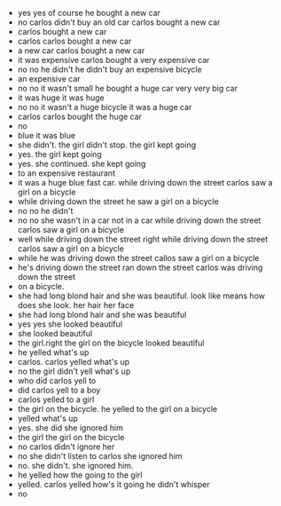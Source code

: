 - yes yes of course he bought a new car 
- no carlos didn't buy an old car carlos bought a new car 
- carlos bought a new car 
- carlos carlos bought a new car 
- a new car carlos bought a new car 
- it was expensive carlos bought a very expensive car 
- no no he didn't he didn't buy an expensive bicycle 
- an expensive car 
- no no it wasn't small he bought a huge car very very big car 
- it was huge it was huge 
- no no it wasn't a huge bicycle it was a huge car 
- carlos carlos bought the huge car 
- no 
- blue it was blue 
- she didn't. the girl didn't stop. the girl kept going 
- yes. the girl kept going 
- yes. she continued. she kept going
- to an expensive restaurant
- it was a huge blue fast car. while driving down the street carlos saw a girl on a bicycle 
- while driving down the street he saw a girl on a bicycle 
- no no he didn't 
- no no she wasn't in a car not in a car while driving down the street carlos saw a girl on a bicycle 
- well while driving down the street right while driving down the street carlos saw a girl on a bicycle 
- while he was driving down the street callos saw a girl on a bicycle 
- he's driving down the street ran down the street carlos was driving down the street 
- on a bicycle. 
- she had long blond hair and she was beautiful. look like means  how does she look. her hair her face
- she had long blond hair and she was beautiful 
- yes yes she looked beautiful 
- she looked beautiful 
- the girl.right the girl on the bicycle looked beautiful 
- he yelled what's up 
- carlos. carlos yelled what's up 
- no the girl didn't yell what's up 
- who did carlos yell to 
- did carlos yell to a boy 
- carlos yelled to a girl 
- the girl on the bicycle. he yelled to the girl on a bicycle 
- yelled what's up 
- yes. she did she ignored him 
- the girl the girl on the bicycle 
- no carlos didn't ignore her 
- no she didn't listen to carlos she ignored him 
- no. she didn't. she ignored him. 
- he yelled how the going to the girl 
- yelled. carlos yelled how's it going he didn't whisper  
- no 
